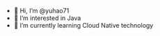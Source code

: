 - 👋 Hi, I’m @yuhao71
- 👀 I’m interested in Java
- 🌱 I’m currently learning Cloud Native technology

<!---
yuhao71/yuhao71 is a ✨ special ✨ repository because its `README.md` (this file) appears on your GitHub profile.
You can click the Preview link to take a look at your changes.
--->
